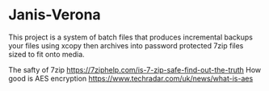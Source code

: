 # Janis-Verona

This project is a system of batch files that produces incremental backups your files using xcopy
then archives into password protected 7zip files sized to fit onto media.

The safty of 7zip <https://7ziphelp.com/is-7-zip-safe-find-out-the-truth>
How good is AES encryption <https://www.techradar.com/uk/news/what-is-aes>


